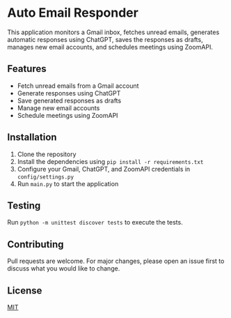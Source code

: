 # Auto Email Responder

This application monitors a Gmail inbox, fetches unread emails, generates automatic responses using ChatGPT, saves the responses as drafts, manages new email accounts, and schedules meetings using ZoomAPI.

## Features

- Fetch unread emails from a Gmail account
- Generate responses using ChatGPT
- Save generated responses as drafts
- Manage new email accounts
- Schedule meetings using ZoomAPI

## Installation

1. Clone the repository
2. Install the dependencies using `pip install -r requirements.txt`
3. Configure your Gmail, ChatGPT, and ZoomAPI credentials in `config/settings.py`
4. Run `main.py` to start the application

## Testing

Run `python -m unittest discover tests` to execute the tests.

## Contributing

Pull requests are welcome. For major changes, please open an issue first to discuss what you would like to change.

## License

[MIT](https://choosealicense.com/licenses/mit/)